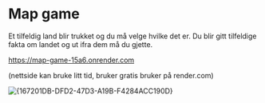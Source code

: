 # Map game

Et tilfeldig land blir trukket og du må velge hvilke det er.
Du blir gitt tilfeldige fakta om landet og ut ifra dem må du gjette.

https://map-game-15a6.onrender.com

(nettside kan bruke litt tid, bruker gratis bruker på render.com)

![{167201DB-DFD2-47D3-A19B-F4284ACC190D}](https://github.com/user-attachments/assets/2153c19e-7f77-460c-baba-c4ca24171677)
